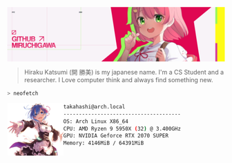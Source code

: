 <img src="cover.png" align="center"/>

> Hiraku Katsumi (開 勝美) is my japanese name. I'm a CS Student and a researcher. I Love computer think and always find something new.

```bash
> neofetch
```
<img src="assets/rempng.png" width="130px" align="left" />

```bash
takahashi@arch.local
--------------------------------------
OS: Arch Linux X86_64
CPU: AMD Ryzen 9 5950X (32) @ 3.400GHz
GPU: NVIDIA Geforce RTX 2070 SUPER
Memory: 4146MiB / 64391MiB
```
